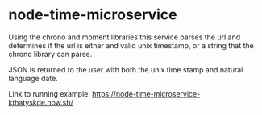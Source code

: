 # node-time-microservice

Using the chrono and moment libraries this service parses the url
and determines if the url is either and valid unix timestamp, or
a string that the chrono library can parse.

JSON is returned to the user with both the unix time stamp and natural language
date.

Link to running example: https://node-time-microservice-kthatyskde.now.sh/
